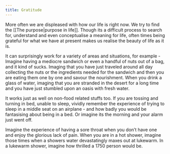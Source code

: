 ```yaml
---
title: Gratitude
---
```


More often we are displeased with how our life is right now. We try to find the [[The purpose|purpose in life]]. Though its a difficult process to search for, understand and even conceptualise a meaning for life, often times being grateful for what we have at present makes us realise the beauty of life as it is.

It can surprisingly work for a variety of areas and situations, for example -
Imagine having a mediocre sandwich or even a handful of nuts out of a bag, and it kind of sucks. Imaging that you have just traveled around all day collecting the nuts or the ingredients needed for the sandwich and then you are eating them one by one and savour the nourishment.
When you drink a glass of water, imaging that you are stranded in the desert for a long time and you have just stumbled upon an oasis with fresh water.

It works just as well on non-food related stuffs too.
If you are tossing and turning in bed, unable to sleep, vividly remember the experience of trying to sleep in a middle seat on an airplane - and how badly you would be fantasising about being in a bed.
Or imagine its the morning and your alarm just went off.

Imagine the experience of having a sore throat when you don’t have one and enjoy the glorious lack of pain. When you are in a hot shower, imagine those times when a showers water devastatingly maxes out at lukewarm. In a lukewarm shower, imagine how thrilled a 1750 person would be.
